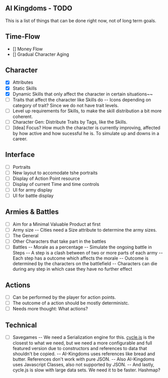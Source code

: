 AI Kingdoms - TODO
------------------

This is a list of things that can be done right now, not of long term goals.

## Time-Flow
- [] Money Flow
- [] Gradual Character Aging

## Character
- [x] Attributes
- [x] Static Skills
- [x] Dynamic Skills that only affect the character in certain situations~~
- [ ] Traits that affect the character like Skills do
-- Icons depending on category of trait? Since we do not have trait levels. 
- [ ] Level up requirements for Skills, to make the skill distribution a bit more coherent.
- [ ] Character Gen: Distribute Traits by Tags, like the Skills.
- [ ] [Idea] Focus? How much the character is currently improving, affected by how active and how sucessful he is. To simulate up and downs in a career.

## Interface
- [ ] Portraits
- [ ] New layout to accomodate tshe portraits
- [ ] Display of Action Point resource
- [ ] Display of current Time and time controls
- [ ] UI for army display
- [ ] UI for battle display

## Armies & Battles
- [ ] Aim for a Minimal Valuable Product at first
- [ ] Army size
-- Cities need a Size attribute to determine the army sizes.
- [ ] The General
- [ ] Other Characters that take part in the battles
- [ ] Battles
-- Morale as a percentage
-- Simulate the ongoing battle in Steps
-- A step is a clash between of two or more parts of each army
-- Each step has a outcome which affects the morale
-- Outcome is determined by the characters on the battlefield
-- Characters can die during any step in which case they have no further effect

## Actions
- [ ] Can be performed by the player for action points.
- [ ] The outcome of a action should be mostly deterministc.
- [ ] Needs more thought: What actions?

## Technical
- [ ] Savegames
-- We need a Serialization engine for this. [cycle.js](https://github.com/douglascrockford/JSON-js/blob/master/cycle.jss) is the closest to what we need, but we need a more configurable and full featured version due to constructors and references to data that shouldn't be copied.
-- AI-Kingdoms uses references like bread and butter. References don't work with pure JSON.
-- Also AI-Kingdoms uses Javascript Classes, also not supported by JSON.
-- And lastly, cycle.js is slow with large data sets. We need it to be faster. Hashmap?
